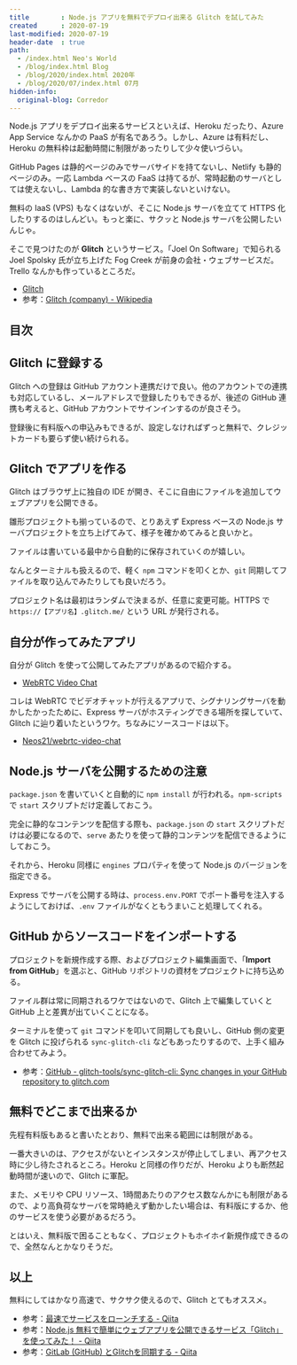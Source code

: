 ```yaml
---
title        : Node.js アプリを無料でデプロイ出来る Glitch を試してみた
created      : 2020-07-19
last-modified: 2020-07-19
header-date  : true
path:
  - /index.html Neo's World
  - /blog/index.html Blog
  - /blog/2020/index.html 2020年
  - /blog/2020/07/index.html 07月
hidden-info:
  original-blog: Corredor
---
```


Node.js アプリをデプロイ出来るサービスといえば、Heroku だったり、Azure App Service なんかの PaaS が有名であろう。しかし、Azure は有料だし、Heroku の無料枠は起動時間に制限があったりして少々使いづらい。

GitHub Pages は静的ページのみでサーバサイドを持てないし、Netlify も静的ページのみ。一応 Lambda ベースの FaaS は持てるが、常時起動のサーバとしては使えないし、Lambda 的な書き方で実装しないといけない。

無料の IaaS (VPS) もなくはないが、そこに Node.js サーバを立てて HTTPS 化したりするのはしんどい。もっと楽に、サクッと Node.js サーバを公開したいんじゃ。

そこで見つけたのが **Glitch** というサービス。「Joel On Software」で知られる Joel Spolsky 氏が立ち上げた Fog Creek が前身の会社・ウェブサービスだ。Trello なんかも作っているところだ。

- [Glitch](https://glitch.com/)
- 参考：[Glitch (company) - Wikipedia](https://en.wikipedia.org/wiki/Glitch_(company))

## 目次

## Glitch に登録する

Glitch への登録は GitHub アカウント連携だけで良い。他のアカウントでの連携も対応しているし、メールアドレスで登録したりもできるが、後述の GitHub 連携も考えると、GitHub アカウントでサインインするのが良さそう。

登録後に有料版への申込みもできるが、設定しなければずっと無料で、クレジットカードも要らず使い続けられる。

## Glitch でアプリを作る

Glitch はブラウザ上に独自の IDE が開き、そこに自由にファイルを追加してウェブアプリを公開できる。

雛形プロジェクトも揃っているので、とりあえず Express ベースの Node.js サーバプロジェクトを立ち上げてみて、様子を確かめてみると良いかと。

ファイルは書いている最中から自動的に保存されていくのが嬉しい。

なんとターミナルも扱えるので、軽く `npm` コマンドを叩くとか、`git` 同期してファイルを取り込んでみたりしても良いだろう。

プロジェクト名は最初はランダムで決まるが、任意に変更可能。HTTPS で `https://【アプリ名】.glitch.me/` という URL が発行される。

## 自分が作ってみたアプリ

自分が Glitch を使って公開してみたアプリがあるので紹介する。

- [WebRTC Video Chat](https://neos21-webrtc-video-chat.glitch.me/)

コレは WebRTC でビデオチャットが行えるアプリで、シグナリングサーバを動かしたかったために、Express サーバがホスティングできる場所を探していて、Glitch に辿り着いたというワケ。ちなみにソースコードは以下。

- [Neos21/webrtc-video-chat](https://github.com/Neos21/webrtc-video-chat)

## Node.js サーバを公開するための注意

`package.json` を書いていくと自動的に `npm install` が行われる。`npm-scripts` で `start` スクリプトだけ定義しておこう。

完全に静的なコンテンツを配信する際も、`package.json` の `start` スクリプトだけは必要になるので、`serve` あたりを使って静的コンテンツを配信できるようにしておこう。

それから、Heroku 同様に `engines` プロパティを使って Node.js のバージョンを指定できる。

Express でサーバを公開する時は、`process.env.PORT` でポート番号を注入するようにしておけば、`.env` ファイルがなくともうまいこと処理してくれる。

## GitHub からソースコードをインポートする

プロジェクトを新規作成する際、およびプロジェクト編集画面で、「**Import from GitHub**」を選ぶと、GitHub リポジトリの資材をプロジェクトに持ち込める。

ファイル群は常に同期されるワケではないので、Glitch 上で編集していくと GitHub 上と差異が出ていくことになる。

ターミナルを使って `git` コマンドを叩いて同期しても良いし、GitHub 側の変更を Glitch に投げられる `sync-glitch-cli` などもあったりするので、上手く組み合わせてみよう。

- 参考：[GitHub - glitch-tools/sync-glitch-cli: Sync changes in your GitHub repository to glitch.com](https://github.com/glitch-tools/sync-glitch-cli)

## 無料でどこまで出来るか

先程有料版もあると書いたとおり、無料で出来る範囲には制限がある。

一番大きいのは、アクセスがないとインスタンスが停止してしまい、再アクセス時に少し待たされるところ。Heroku と同様の作りだが、Heroku よりも断然起動時間が速いので、Glitch に軍配。

また、メモリや CPU リソース、1時間あたりのアクセス数なんかにも制限があるので、より高負荷なサーバを常時絶えず動かしたい場合は、有料版にするか、他のサービスを使う必要があるだろう。

とはいえ、無料版で困ることもなく、プロジェクトもホイホイ新規作成できるので、全然なんとかなりそうだ。

## 以上

無料にしてはかなり高速で、サクサク使えるので、Glitch とてもオススメ。

- 参考：[最速でサービスをローンチする - Qiita](https://qiita.com/teradonburi/items/c53160d91ea9f1fa47cf)
- 参考：[Node.js 無料で簡単にウェブアプリを公開できるサービス「Glitch」を使ってみた！ - Qiita](https://qiita.com/yonedaco/items/569bcc442872a1f9a03d)
- 参考：[GitLab (GitHub) とGlitchを同期する - Qiita](https://qiita.com/msquare33/items/7fc2a8ccf32a4ebc0b74)
